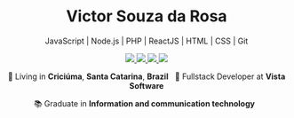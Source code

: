 <p>
  <h1 align="center"  text-color="#00ab44">Victor Souza da Rosa</h1>
</p>

<p align="center">
  JavaScript | Node.js | PHP | ReactJS | HTML | CSS | Git
</p>

<p align="center">
  <a
    href="https://web.whatsapp.com/send?phone=+5548996547648" 
    alt="WhatsApp"
    target="blank"
  >
    <img src="https://img.shields.io/badge/-WhatsApp-00ab44?style=flat-square&logo=WhatsApp&logoColor=white" />
  </a>
  <a
    href="mailto:victorsouzar1999@gmail.com" 
    alt="Gmail"
    target="blank"
  >
    <img src="https://img.shields.io/badge/-Gmail-00ab44?style=flat-square&logo=Gmail&logoColor=white" />
  </a>
  <a
    href="https://www.linkedin.com/in/victorsouzar1999" 
    alt="LinkedIn"
    target="blank"
  >
    <img src="https://img.shields.io/badge/-LinkedIn-00ab44?style=flat-square&logo=Linkedin&logoColor=white" />
  </a>
  <a
    href="https://github.com/souzar1999"
    alt="GitHub"
    target="blank"
  >
    <img src="https://img.shields.io/badge/-GitHub-00ab44?style=flat-square&logo=Github&logoColor=white" />
  </a>
</p>

<p align="center">
  📌 Living in <b>Criciúma</b>, <b>Santa Catarina</b>, <b>Brazil</b> &nbsp; 💼 Fullstack Developer at <b>Vista Software</b>
</p>
<p align="center">
  📚 Graduate in <b>Information and communication technology</b> &nbsp;
</p>
